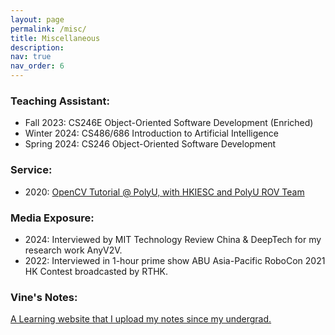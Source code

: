 ```yaml
---
layout: page
permalink: /misc/
title: Miscellaneous
description:
nav: true
nav_order: 6
---
```


### Teaching Assistant:

- Fall 2023: CS246E Object-Oriented Software Development (Enriched)
- Winter 2024: CS486/686 Introduction to Artificial Intelligence
- Spring 2024: CS246 Object-Oriented Software Development

### Service:

- 2020: [OpenCV Tutorial @ PolyU, with HKIESC and PolyU ROV Team](https://www.youtube.com/watch?v=9lTxI1hjAhk)

### Media Exposure:

- 2024: Interviewed by MIT Technology Review China & DeepTech for my research work AnyV2V.
- 2022: Interviewed in 1-hour prime show ABU Asia-Pacific RoboCon 2021 HK Contest broadcasted by RTHK.

### Vine's Notes:

[A Learning website that I upload my notes since my undergrad.](https://vinesmsuic.github.io/)
